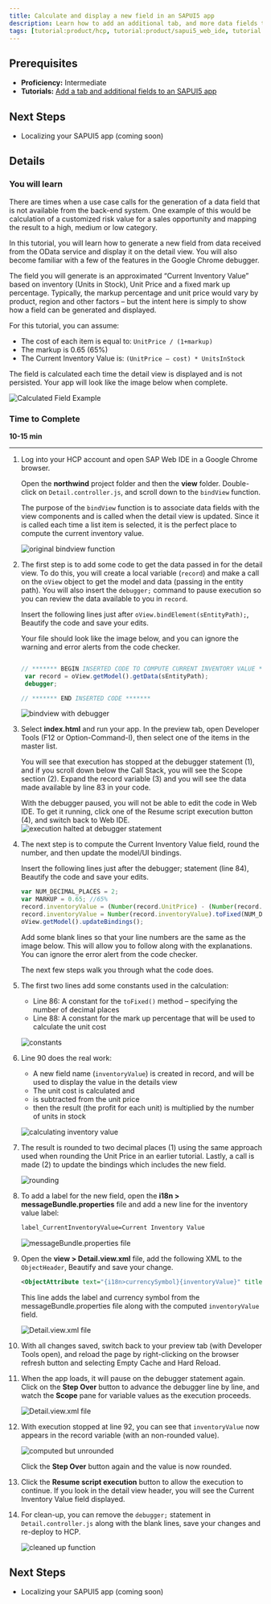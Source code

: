 ```yaml
---
title: Calculate and display a new field in an SAPUI5 app
description: Learn how to add an additional tab, and more data fields to an SAPUI5 app.
tags: [tutorial:product/hcp, tutorial:product/sapui5_web_ide, tutorial:product/mobile, tutorial:product/sap_ui5]
---
```


## Prerequisites
 - **Proficiency:** Intermediate
 - **Tutorials:** [Add a tab and additional fields to an SAPUI5 app](http://go.sap.com/developer/tutorials/hcp-webide-add-tab.html)

## Next Steps
 - Localizing your SAPUI5 app (coming soon)

## Details

### You will learn
There are times when a use case calls for the generation of a data field that is not available from the back-end system. One example of this would be calculation of a customized risk value for a sales opportunity and mapping the result to a high, medium or low category.In this tutorial, you will learn how to generate a new field from data received from the OData service and display it on the detail view. You will also become familiar with a few of the features in the Google Chrome debugger.The field you will generate is an approximated “Current Inventory Value” based on inventory (Units in Stock), Unit Price and a fixed mark up percentage. Typically, the markup percentage and unit price would vary by product, region and other factors – but the intent here is simply to show how a field can be generated and displayed.For this tutorial, you can assume:
 * The cost of each item is equal to: `UnitPrice / (1+markup)` * The markup is 0.65 (65%) * The Current Inventory Value is: `(UnitPrice – cost) * UnitsInStock`The field is calculated each time the detail view is displayed and is not persisted. Your app will look like the image below when complete.
 ![Calculated Field Example](https://raw.githubusercontent.com/SAPDocuments/Tutorials/master/tutorials/hcp-webide-calculate-new-field/mob3-2_0.png)

### Time to Complete
**10-15 min**

---

1. Log into your HCP account and open SAP Web IDE in a Google Chrome browser.

    Open the **northwind** project folder and then the **view** folder. Double-click on `Detail.controller.js`, and scroll down to the `bindView` function.    The purpose of the `bindView` function is to associate data fields with the view components and is called when the detail view is updated. Since it is called each time a list item is selected, it is the perfect place to compute the current inventory value.

    ![original bindview function](https://raw.githubusercontent.com/SAPDocuments/Tutorials/master/tutorials/hcp-webide-calculate-new-field/mob3-2_1.png)

2. The first step is to add some code to get the data passed in for the detail view. To do this, you will create a local variable (`record`) and make a call on the `oView` object to get the model and data (passing in the entity path). You will also insert the `debugger;` command to pause execution so you can review the data available to you in `record`.    Insert the following lines just after `oView.bindElement(sEntityPath);`, Beautify the code and save your edits.    Your file should look like the image below, and you can ignore the warning and error alerts from the code checker.

    ```javascript    // ******* BEGIN INSERTED CODE TO COMPUTE CURRENT INVENTORY VALUE *******		     var record = oView.getModel().getData(sEntityPath);     debugger;    // ******* END INSERTED CODE *******    ```
    ![bindview with debugger](https://raw.githubusercontent.com/SAPDocuments/Tutorials/master/tutorials/hcp-webide-calculate-new-field/mob3-2_2.png)

3. Select **index.html** and run your app. In the preview tab, open Developer Tools (F12 or Option-Command-I), then select one of the items in the master list.    You will see that execution has stopped at the debugger statement (1), and if you scroll down below the Call Stack, you will see the Scope section (2). Expand the record variable (3) and you will see the data made available by line 83 in your code.    With the debugger paused, you will not be able to edit the code in Web IDE. To get it running, click one of the Resume script execution button (4), and switch back to Web IDE.
     ![execution halted at debugger statement](https://raw.githubusercontent.com/SAPDocuments/Tutorials/master/tutorials/hcp-webide-calculate-new-field/mob3-2_3.png)

4. The next step is to compute the Current Inventory Value field, round the number, and then update the model/UI bindings.    Insert the following lines just after the debugger; statement (line 84), Beautify the code and save your edits.    ```javascript    var NUM_DECIMAL_PLACES = 2;    var MARKUP = 0.65; //65%    record.inventoryValue = (Number(record.UnitPrice) - (Number(record.UnitPrice) / (1+MARKUP))) * Number(record.UnitsInStock);    record.inventoryValue = Number(record.inventoryValue).toFixed(NUM_DECIMAL_PLACES);    oView.getModel().updateBindings();    ```    Add some blank lines so that your line numbers are the same as the image below. This will allow you to follow along with the explanations. You can ignore the error alert from the code checker.    The next few steps walk you through what the code does.5. The first two lines add some constants used in the calculation:    * Line 86: A constant for the `toFixed()` method – specifying the number of decimal places
    * Line 88: A constant for the mark up percentage that will be used to calculate the unit cost    ![constants](https://raw.githubusercontent.com/SAPDocuments/Tutorials/master/tutorials/hcp-webide-calculate-new-field/mob3-2_5.png)
6. Line 90 does the real work:    - A new field name (`inventoryValue`) is created in record, and will be used to display the value in the details view    - The unit cost is calculated and    - is subtracted from the unit price    - then the result (the profit for each unit) is multiplied by the number of units in stock    ![calculating inventory value](https://raw.githubusercontent.com/SAPDocuments/Tutorials/master/tutorials/hcp-webide-calculate-new-field/mob3-2_6.png)7. The result is rounded to two decimal places (1) using the same approach used when rounding the Unit Price in an earlier tutorial. Lastly, a call is made (2) to update the bindings which includes the new field.

     ![rounding](https://raw.githubusercontent.com/SAPDocuments/Tutorials/master/tutorials/hcp-webide-calculate-new-field/mob3-2_7.png)

8. To add a label for the new field, open the **i18n > messageBundle.properties** file and add a new line for the inventory value label:

    ```xml
    label_CurrentInventoryValue=Current Inventory Value    ```    ![messageBundle.properties file](https://raw.githubusercontent.com/SAPDocuments/Tutorials/master/tutorials/hcp-webide-calculate-new-field/mob3-2_8.png)

9. Open the **view > Detail.view.xml** file, add the following XML to the `ObjectHeader`, Beautify and save your change.    ```xml    <ObjectAttribute text="{i18n>currencySymbol}{inventoryValue}" title="{i18n>label_CurrentInventoryValue}"/>    ```    This line adds the label and currency symbol from the messageBundle.properties file along with the computed `inventoryValue` field.

    ![Detail.view.xml file](https://raw.githubusercontent.com/SAPDocuments/Tutorials/master/tutorials/hcp-webide-calculate-new-field/mob3-2_9.png)

10. With all changes saved, switch back to your preview tab (with Developer Tools open), and reload the page by right-clicking on the browser refresh button and selecting Empty Cache and Hard Reload.  


11. When the app loads, it will pause on the debugger statement again. Click on the **Step Over** button to advance the debugger line by line, and watch the **Scope** pane for variable values as the execution proceeds.

    ![Detail.view.xml file](https://raw.githubusercontent.com/SAPDocuments/Tutorials/master/tutorials/hcp-webide-calculate-new-field/mob3-2_11.png)12. With execution stopped at line 92, you can see that `inventoryValue` now appears in the record variable (with an non-rounded value).

    ![computed but unrounded](https://raw.githubusercontent.com/SAPDocuments/Tutorials/master/tutorials/hcp-webide-calculate-new-field/mob3-2_12.png)

    Click the **Step Over** button again and the value is now rounded.

13. Click the **Resume script execution** button to allow the execution to continue. If you look in the detail view header, you will see the Current Inventory Value field displayed.

14. For clean-up, you can remove the `debugger;` statement in `Detail.controller.js` along with the blank lines, save your changes and re-deploy to HCP.  

    ![cleaned up function](https://raw.githubusercontent.com/SAPDocuments/Tutorials/master/tutorials/hcp-webide-calculate-new-field/mob3-2_14.png)

## Next Steps
 - Localizing your SAPUI5 app (coming soon)
